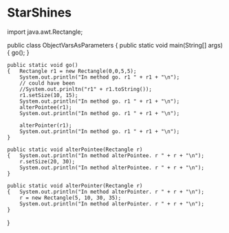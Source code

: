 # StarShines
import java.awt.Rectangle;

public class ObjectVarsAsParameters
{	public static void main(String[] args)
	{	go();
	}
	
	public static void go()
	{	Rectangle r1 = new Rectangle(0,0,5,5);
		System.out.println("In method go. r1 " + r1 + "\n");
		// could have been 
		//System.out.prinltn("r1" + r1.toString());
		r1.setSize(10, 15);
		System.out.println("In method go. r1 " + r1 + "\n");
		alterPointee(r1);
		System.out.println("In method go. r1 " + r1 + "\n");
		
		alterPointer(r1);
		System.out.println("In method go. r1 " + r1 + "\n");
	}
	
	public static void alterPointee(Rectangle r)
	{	System.out.println("In method alterPointee. r " + r + "\n");
		r.setSize(20, 30);
		System.out.println("In method alterPointee. r " + r + "\n");
	}
	
	public static void alterPointer(Rectangle r)
	{	System.out.println("In method alterPointer. r " + r + "\n");
		r = new Rectangle(5, 10, 30, 35);
		System.out.println("In method alterPointer. r " + r + "\n");
	}
	
	
}

